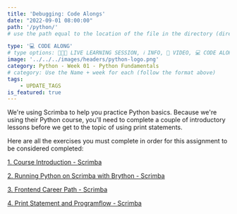 ```yaml
---
title: 'Debugging: Code Alongs'
date: "2022-09-01 08:00:00"
path: '/python/'
# use the path equal to the location of the file in the directory (directory structure)

type: '💻 CODE ALONG'
# type options: 👩🏽‍🏫 LIVE LEARNING SESSION, ℹ️ INFO, 🎥 VIDEO, 💻 CODE ALONG, 🥼LAB, ↩️ REVIEW/NOTES, 👥 GROUP LEARNING, 👷🏼‍♂️ GROUP PROJECT, 🧠 ASSESSMENT, 📝 ASSIGNMENT
image: '../../../images/headers/python-logo.png'
category: Python - Week 01 - Python Fundamentals
# category: Use the Name + week for each (follow the format above)
tags:
    - UPDATE_TAGS
is_featured: true
---
```


We're using Scrimba to help you practice Python basics. Because we're using their Python course, you'll need to complete a couple of introductory lessons before we get to the topic of using print statements.

Here are all the exercises you must complete in order for this assignment to be considered completed:

[1. Course Introduction - Scrimba](https://scrimba.com/learn/python/course-introduction-c9Bv3wc8)

[2. Running Python on Scrimba with Brython - Scrimba](https://scrimba.com/learn/python/running-python-on-scrimba-with-brython-cnkQdws9)

[3. Frontend Career Path - Scrimba](https://scrimba.com/learn/python/frontend-career-path-c6zqkmA9)

[4. Print Statement and Programflow - Scrimba](https://scrimba.com/learn/python/print-statement-and-programflow-cEKeDdT6)
